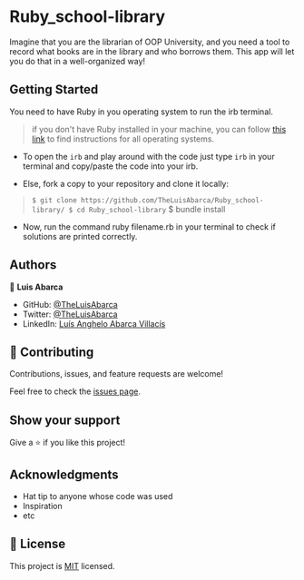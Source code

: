 # Ruby_school-library
Imagine that you are the librarian of OOP University, and you need a tool to record what books are in the library and who borrows them. This app will let you do that in a well-organized way!


## Getting Started

You need to have Ruby in you operating system to run the irb terminal.
> if you don't have Ruby installed in your machine, you can follow [this link](https://github.com/microverseinc/curriculum-ruby/blob/main/simple-ruby/articles/ruby_installation_instructions.md
) to find instructions for all operating systems.

* To open the `irb` and play around with the code just type `irb` in your terminal and copy/paste the code into your irb.

* Else, fork a copy to your repository and clone it locally:
> `$ git clone https://github.com/TheLuisAbarca/Ruby_school-library/
$ cd Ruby_school-library`
$ bundle install

* Now, run the command ruby filename.rb in your terminal to check if solutions are printed correctly.


## Authors

👤 **Luis Abarca**

- GitHub: [@TheLuisAbarca](https://github.com/theLuisAbarca/)
- Twitter: [@TheLuisAbarca](https://twitter.com/TheLuisAbarca)
- LinkedIn: [Luís Anghelo Abarca Villacís](https://www.linkedin.com/in/techadvisor-luis-abarca/)


## 🤝 Contributing

Contributions, issues, and feature requests are welcome!

Feel free to check the [issues page](../../issues/).

## Show your support

Give a ⭐️ if you like this project!

## Acknowledgments

- Hat tip to anyone whose code was used
- Inspiration
- etc

## 📝 License

This project is [MIT](./MIT.md) licensed.